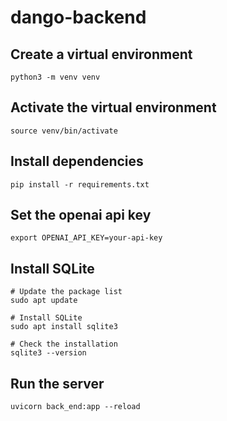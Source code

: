 # dango-backend

## Create a virtual environment
```
python3 -m venv venv
```

## Activate the virtual environment
```
source venv/bin/activate
```

## Install dependencies
```
pip install -r requirements.txt
```

## Set the openai api key
```
export OPENAI_API_KEY=your-api-key
```

## Install SQLite
```
# Update the package list
sudo apt update

# Install SQLite
sudo apt install sqlite3

# Check the installation
sqlite3 --version
```

## Run the server
```
uvicorn back_end:app --reload
```